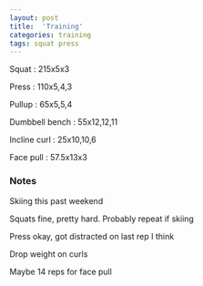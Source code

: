 ```yaml
---
layout: post
title:  'Training'
categories: training
tags: squat press
---
```


Squat : 215x5x3

Press : 110x5,4,3

Pullup  : 65x5,5,4

Dumbbell bench  : 55x12,12,11

Incline curl  : 25x10,10,6

Face pull : 57.5x13x3

### Notes

Skiing this past weekend

Squats fine, pretty hard. Probably repeat if skiing

Press okay, got distracted on last rep I think

Drop weight on curls

Maybe 14 reps for face pull

